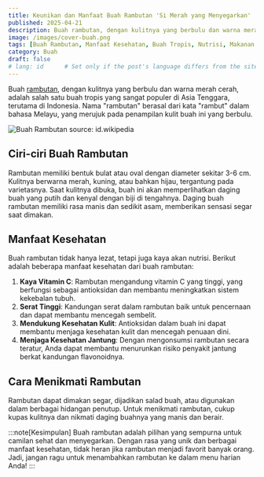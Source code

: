 ```yaml
---
title: Keunikan dan Manfaat Buah Rambutan 'Si Merah yang Menyegarkan'
published: 2025-04-21
description: Buah rambutan, dengan kulitnya yang berbulu dan warna merah cerah, adalah salah satu buah tropis yang sangat populer di Asia Tenggara, terutama di Indonesia..
image: /images/cover-buah.png
tags: [Buah Rambutan, Manfaat Kesehatan, Buah Tropis, Nutrisi, Makanan Sehat, Camilan Segar, Rambutan]
category: Buah
draft: false
# lang: id      # Set only if the post's language differs from the site's language in `config.ts`
---
```


Buah [rambutan](https://id.m.wikipedia.org/wiki/Rambutan), dengan kulitnya yang berbulu dan warna merah cerah, adalah salah satu buah tropis yang sangat populer di Asia Tenggara, terutama di Indonesia. Nama "rambutan" berasal dari kata "rambut" dalam bahasa Melayu, yang merujuk pada penampilan kulit buah ini yang berbulu.

![Buah Rambutan source: id.wikipedia](https://upload.wikimedia.org/wikipedia/commons/1/1b/Ripe_rambutan_fruit_%28Buche%29.jpg "Source: id.wikipedia")

## Ciri-ciri Buah Rambutan

Rambutan memiliki bentuk bulat atau oval dengan diameter sekitar 3-6 cm. Kulitnya berwarna merah, kuning, atau bahkan hijau, tergantung pada varietasnya. Saat kulitnya dibuka, buah ini akan memperlihatkan daging buah yang putih dan kenyal dengan biji di tengahnya. Daging buah rambutan memiliki rasa manis dan sedikit asam, memberikan sensasi segar saat dimakan.

## Manfaat Kesehatan

Buah rambutan tidak hanya lezat, tetapi juga kaya akan nutrisi. Berikut adalah beberapa manfaat kesehatan dari buah rambutan:

1. **Kaya Vitamin C**: Rambutan mengandung vitamin C yang tinggi, yang berfungsi sebagai antioksidan dan membantu meningkatkan sistem kekebalan tubuh.
2. **Serat Tinggi**: Kandungan serat dalam rambutan baik untuk pencernaan dan dapat membantu mencegah sembelit.
3. **Mendukung Kesehatan Kulit**: Antioksidan dalam buah ini dapat membantu menjaga kesehatan kulit dan mencegah penuaan dini.
4. **Menjaga Kesehatan Jantung**: Dengan mengonsumsi rambutan secara teratur, Anda dapat membantu menurunkan risiko penyakit jantung berkat kandungan flavonoidnya.

## Cara Menikmati Rambutan

Rambutan dapat dimakan segar, dijadikan salad buah, atau digunakan dalam berbagai hidangan penutup. Untuk menikmati rambutan, cukup kupas kulitnya dan nikmati daging buahnya yang manis dan berair. 

:::note[Kesimpulan]
Buah rambutan adalah pilihan yang sempurna untuk camilan sehat dan menyegarkan. Dengan rasa yang unik dan berbagai manfaat kesehatan, tidak heran jika rambutan menjadi favorit banyak orang. Jadi, jangan ragu untuk menambahkan rambutan ke dalam menu harian Anda!
:::
